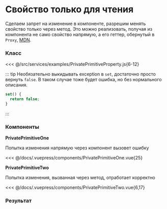 # Свойство только для чтения

Сделаем запрет на изменение в компоненте, разрешим менять свойство только через метод. Это можно реализовать, получая из компонента не само свойство напрямую, а его геттер, обернутый в `Proxy`, [MDN](https://developer.mozilla.org/en-US/docs/Web/JavaScript/Reference/Global_Objects/Proxy).

### Класс

<<< @/src/services/examples/PrivatePrimitiveProperty.js{6-12}

::: tip
Необязательно выкидывать exception в `set`, достаточно просто вернуть `false`. В таком случае тоже будет ошибка, но без нормального описания.

```js
set() {
  return false;
}
```
:::

### Компоненты

**PrivatePrimitiveOne**

Попытка изменения напрямую через компонент вызовет ошибку

<<< @/docs/.vuepress/components/PrivatePrimitiveOne.vue{25}

**PrivatePrimitiveTwo**

Попытка изменения, вызванная через метод, отработает корректно

<<< @/docs/.vuepress/components/PrivatePrimitiveTwo.vue{6,17}

### Результат

<private-primitive-one />
<private-primitive-two />
